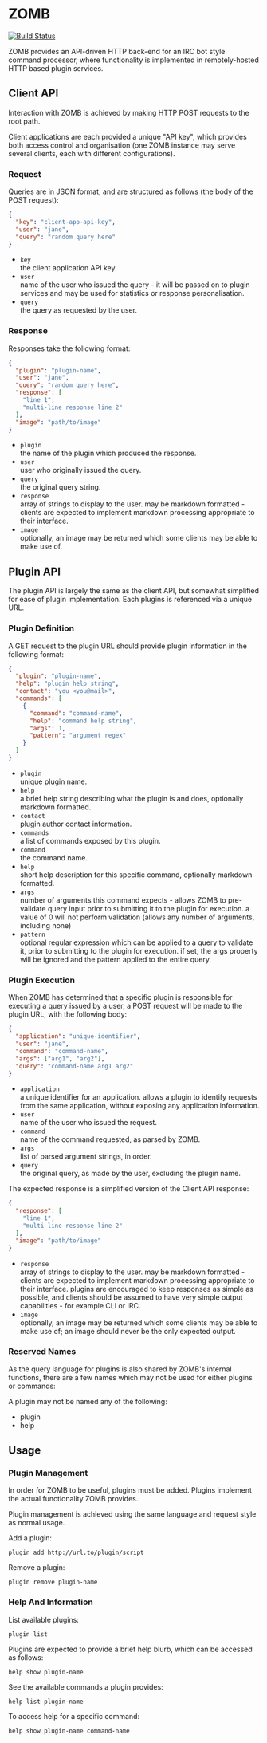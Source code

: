 # ZOMB 
[![Build Status](https://travis-ci.org/shrimpza/zomb.svg?branch=master)](https://travis-ci.org/shrimpza/zomb)

ZOMB provides an API-driven HTTP back-end for an IRC bot style command
processor, where functionality is implemented in remotely-hosted HTTP based
plugin services.


## Client API

Interaction with ZOMB is achieved by making HTTP POST requests to the root
path.

Client applications are each provided a unique "API key", which provides both
access control and organisation (one ZOMB instance may serve several clients,
each with different configurations).


### Request

Queries are in JSON format, and are structured as follows (the body of the
POST request):

```json
{
  "key": "client-app-api-key",
  "user": "jane",
  "query": "random query here"
}
```

- `key`<br/>
  the client application API key.
- `user`<br/>
  name of the user who issued the query - it will be passed on to plugin
  services and may be used for statistics or response personalisation.
- `query`<br/>
  the query as requested by the user.


### Response

Responses take the following format:

```json
{
  "plugin": "plugin-name",
  "user": "jane",
  "query": "random query here",
  "response": [
    "line 1",
    "multi-line response line 2"
  ],
  "image": "path/to/image"
}
```

- `plugin`<br/>
  the name of the plugin which produced the response.
- `user`<br/>
  user who originally issued the query.
- `query`<br/>
  the original query string.
- `response`<br/>
  array of strings to display to the user. may be markdown formatted - clients
  are expected to implement markdown processing appropriate to their interface.
- `image`<br/>
  optionally, an image may be returned which some clients may be able to make
  use of.


## Plugin API

The plugin API is largely the same as the client API, but somewhat simplified
for ease of plugin implementation. Each plugins is referenced via a unique URL.


### Plugin Definition

A GET request to the plugin URL should provide plugin information in the
following format:

```json
{
  "plugin": "plugin-name",
  "help": "plugin help string",
  "contact": "you <you@mail>",
  "commands": [
    {
      "command": "command-name",
      "help": "command help string",
      "args": 1,
      "pattern": "argument regex"
    }
  ]
}
```

- `plugin`<br/>
  unique plugin name.
- `help`<br/>
  a brief help string describing what the plugin is and does, optionally
  markdown formatted.
- `contact`<br/>
  plugin author contact information.
- `commands`<br/>
  a list of commands exposed by this plugin.
 - `command`<br/>
   the command name.
 - `help`<br/>
   short help description for this specific command, optionally markdown
   formatted.
 - `args`<br/>
   number of arguments this command expects - allows ZOMB to pre-validate query
   input prior to submitting it to the plugin for execution. a value of 0 will
   not perform validation (allows any number of arguments, including none)
 - `pattern`<br/>
   optional regular expression which can be applied to a query to validate it,
   prior to submitting to the plugin for execution. if set, the args property
   will be ignored and the pattern applied to the entire query.


### Plugin Execution

When ZOMB has determined that a specific plugin is responsible for executing
a query issued by a user, a POST request will be made to the plugin URL, with
the following body:

```json
{
  "application": "unique-identifier",
  "user": "jane",
  "command": "command-name",
  "args": ["arg1", "arg2"],
  "query": "command-name arg1 arg2"
}
```

- `application`<br/>
  a unique identifier for an application. allows a plugin to identify requests
  from the same application, without exposing any application information.
- `user`<br/>
  name of the user who issued the request.
- `command`<br/>
  name of the command requested, as parsed by ZOMB.
- `args`<br/>
  list of parsed argument strings, in order.
- `query`<br/>
  the original query, as made by the user, excluding the plugin name.

The expected response is a simplified version of the Client API response:

```json
{
  "response": [
    "line 1",
    "multi-line response line 2"
  ],
  "image": "path/to/image"
}
```

- `response`<br/>
  array of strings to display to the user. may be markdown formatted - clients
  are expected to implement markdown processing appropriate to their interface.
  plugins are encouraged to keep responses as simple as possible, and clients
  should be assumed to have very simple output capabilities - for example CLI
  or IRC.
- `image`<br/>
  optionally, an image may be returned which some clients may be able to make
  use of; an image should never be the only expected output.


### Reserved Names

As the query language for plugins is also shared by ZOMB's internal functions,
there are a few names which may not be used for either plugins or commands:

A plugin may not be named any of the following:

- plugin
- help


## Usage

### Plugin Management

In order for ZOMB to be useful, plugins must be added. Plugins implement
the actual functionality ZOMB provides.

Plugin management is achieved using the same language and request style as
normal usage.

Add a plugin:

```plugin add http://url.to/plugin/script```

Remove a plugin:

```plugin remove plugin-name```

### Help And Information

List available plugins:

```plugin list```

Plugins are expected to provide a brief help blurb, which can be accessed as
follows:

```help show plugin-name```

See the available commands a plugin provides:

```help list plugin-name```

To access help for a specific command:

```help show plugin-name command-name```
